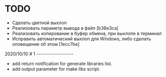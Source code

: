 TODO
====
* Сделать цветной выхлоп
* Реализовать параметр вывода в файл [b38e3ca]
* Реализовать копирование в буфер обмена, при выхлопе в терминал
* Исправить автоматический выхлоп для Windows, либо сделать оповещение об этом [1ecc7be]

2020/10/10 #    1 ------------------  
+ add return notification for generate libraries list.
+ add output parameter for make libs script.
